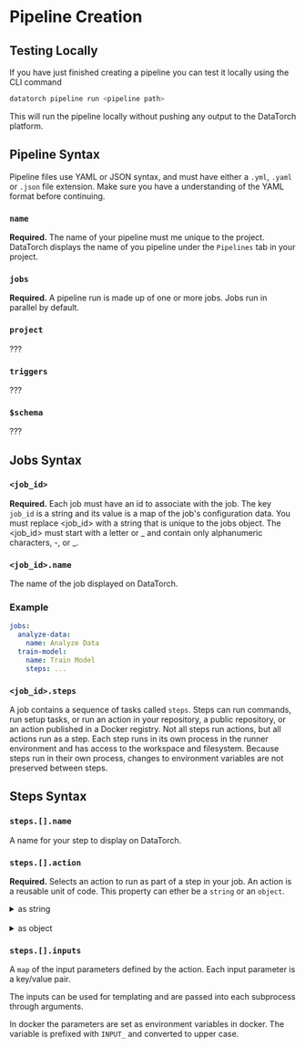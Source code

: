# Pipeline Creation

## Testing Locally

If you have just finished creating a pipeline you can test it locally using the
CLI command

```sh
datatorch pipeline run <pipeline path>
```

This will run the pipeline locally without pushing any output to the DataTorch
platform.

## Pipeline Syntax

Pipeline files use YAML or JSON syntax, and must have either a `.yml`,
`.yaml` or `.json` file extension. Make sure you have a understanding of the
YAML format before continuing.

### `name`

**Required.** The name of your pipeline must me unique to the project. DataTorch
displays the name of you pipeline under the `Pipelines` tab in your project.

### `jobs`

**Required.** A pipeline run is made up of one or more jobs. Jobs run in
parallel by default.

### `project`
???

### `triggers`
???

### `$schema`
???

## Jobs Syntax
### `<job_id>`

**Required.** Each job must have an id to associate with the job. The key `job_id` is a string
and its value is a map of the job's configuration data. You must replace
<job_id> with a string that is unique to the jobs object. The <job_id> must
start with a letter or \_ and contain only alphanumeric characters, -, or \_.

### `<job_id>.name`

The name of the job displayed on DataTorch.

### Example

```yaml
jobs:
  analyze-data:
    name: Analyze Data
  train-model:
    name: Train Model
    steps: ...
```

### `<job_id>.steps`

A job contains a sequence of tasks called `steps`. Steps can run commands, run
setup tasks, or run an action in your repository, a public repository, or an
action published in a Docker registry. Not all steps run actions, but all
actions run as a step. Each step runs in its own process in the runner
environment and has access to the workspace and filesystem. Because steps run in
their own process, changes to environment variables are not preserved between
steps.

## Steps Syntax

### `steps.[].name`

A name for your step to display on DataTorch.

### `steps.[].action`

**Required.** Selects an action to run as part of a step in your job. An action
is a reusable unit of code. This property can ether be a `string` or an
`object`. 

<details>
  <summary>as string</summary>

  ```yaml
  name: 'Action Example'
    jobs:
      add:
        steps:
          - name: Python Example
            action: myorg/python@v1
  ```

  Using a `string` will default to using GitHub for downloading the action onto
  the agent. For example, `myorg/python@v1` would download and run the action
  in the github repo `https://github.com/myorg/python` with the tag v1.
  If an `action-datatorch.yaml` file does not exist, the job will fail.

</details>

<br />
<details>
  <summary>as object</summary>

  ```yaml
  name: 'Action Example'
    jobs:
      add:
        steps:
          - name: Python Example
           # This will do the same as above
           # Specify repository, both name and tag are required.
            action:
             name: myorg/python
             tag: v1
             git: git://github.com/myorg/python.git
```

  If you would like to store your actions on a different git service you can also
  specify an object containing the required information. This also may be useful
  if the action is private as you can specify the username and password in the
  URI.

  Object properties:

  - `action.name` **Required.** Name of the action
  - `action.tag` **Required.** Tag (or version) of the action. This tag will be
  used when cloning the repo to specify the `--branch` parameter.
  - `action.git` (Defaults to Github). The URI of the repository to be cloned.
  
</details>

### `steps.[].inputs`

A `map` of the input parameters defined by the action. Each input parameter is a
key/value pair.

The inputs can be used for templating and are passed into each subprocess
through arguments.

In docker the parameters are set as environment variables in docker. The
variable is prefixed with `INPUT_` and converted to upper case.
